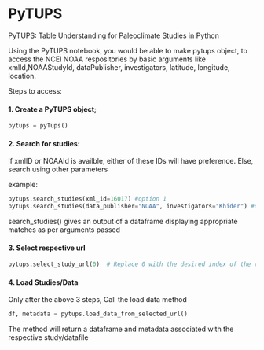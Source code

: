 # PyTUPS
PyTUPS: Table Understanding for Paleoclimate Studies in Python

Using the PyTUPS notebook, you would be able to make pytups object, to access the NCEI NOAA respositories by basic arguments like xmlId,NOAAStudyId, dataPublisher, investigators, latitude, longitude, location.

Steps to access:

#### 1. Create a PyTUPS object;
```python
pytups = pyTups()
```

#### 2. Search for studies:
if xmlID or NOAAId is availble, either of these IDs will have preference. Else, search using other parameters

example:

```python
pytups.search_studies(xml_id=16017) #option 1
pytups.search_studies(data_publisher="NOAA", investigators="Khider") #option 2
```

search_studies() gives an output of a dataframe displaying appropriate matches as per arguments passed

#### 3. Select respective url
```python
pytups.select_study_url(0)  # Replace 0 with the desired index of the response dataframe
```

#### 4. Load Studies/Data
Only after the above 3 steps, Call the load data method
```python
df, metadata = pytups.load_data_from_selected_url()
```
The method will return a dataframe and metadata associated with the respective study/datafile


